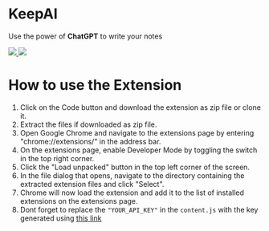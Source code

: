 # KeepAI
Use the power of **ChatGPT** to write your notes

<a href="https://keep.google.com/" target="_blank"> <img src="https://img.icons8.com/color/48/null/google-keep.png"/> </a> 
<a href="https://openai.com/" target="_blank"> <img src="https://img.icons8.com/ios-glyphs/48/null/chatgpt.png"/> </a> 

# How to use the Extension
 1. Click on the Code button and download the extension as zip file or clone it.
 2. Extract the files if downloaded as zip file.
 3. Open Google Chrome and navigate to the extensions page by entering "chrome://extensions/" in the address bar.
 4. On the extensions page, enable Developer Mode by toggling the switch in the top right corner.
 5. Click the "Load unpacked" button in the top left corner of the screen.
 6. In the file dialog that opens, navigate to the directory containing the extracted extension files and click "Select".
 7. Chrome will now load the extension and add it to the list of installed extensions on the extensions page.
 8. Dont forget to replace the `"YOUR_API_KEY"` in the `content.js` with the key generated using <a href="https://platform.openai.com/account/api-keys">this link</a>
